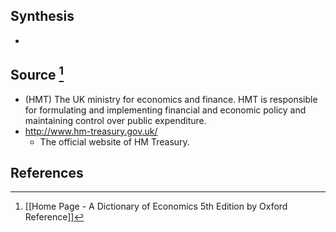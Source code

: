 ## Synthesis
- 
## Source [^1]
- (HMT) The UK ministry for economics and finance. HMT is responsible for formulating and implementing financial and economic policy and maintaining control over public expenditure.
- http://www.hm-treasury.gov.uk/
	- The official website of HM Treasury.
## References

[^1]: [[Home Page - A Dictionary of Economics 5th Edition by Oxford Reference]]